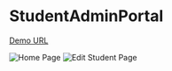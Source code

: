 # StudentAdminPortal

<a href="https://nubtk-studentadmin.web.app/">Demo URL</a>

![Home Page](https://user-images.githubusercontent.com/62091371/159866506-c5d1e1ad-99e5-4dbe-86fa-a2da59c7701c.png)
![Edit Student Page](https://user-images.githubusercontent.com/62091371/159866821-c9d165b4-19fd-41f5-b371-31f1e3b554fb.png)
